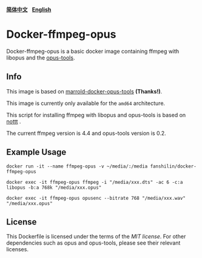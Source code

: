 [**简体中文**](https://github.com/fanshi1in/docker-ffmpeg-opus/blob/main/README_zh.md)&nbsp;&nbsp;&nbsp;[**English**](https://github.com/fanshi1in/docker-ffmpeg-opus/blob/main/README.md)

# Docker-ffmpeg-opus

Docker-ffmpeg-opus is a basic docker image containing ffmpeg with libopus and the [opus-tools](https://opus-codec.org/release/dev/2018/09/18/opus-tools-0_2.html).

## Info

This image is based on [marrold-docker-opus-tools](https://github.com/marrold/marrold-docker-opus-tools) <b>(Thanks!)</b>.

This image is currently only available for the `amd64` architecture.

This script for installing ffmpeg with libopus and opus-tools is based on [nottt](https://gist.github.com/Nottt/f55dd79ca235d8add67423a76b304961) .

The current ffmpeg version is 4.4 and opus-tools version is 0.2.

## Example Usage

`docker run -it --name ffmpeg-opus -v ~/media/:/media fanshilin/docker-ffmpeg-opus`

`docker exec -it ffmpeg-opus ffmpeg -i "/media/xxx.dts" -ac 6 -c:a libopus -b:a 768k "/media/xxx.opus"`

`docker exec -it ffmpeg-opus opusenc --bitrate 768 "/media/xxx.wav" "/media/xxx.opus"`

## License

This Dockerfile is licensed under the terms of the _MIT license_. For other dependencies such as opus and opus-tools, please see their relevant licenses.

